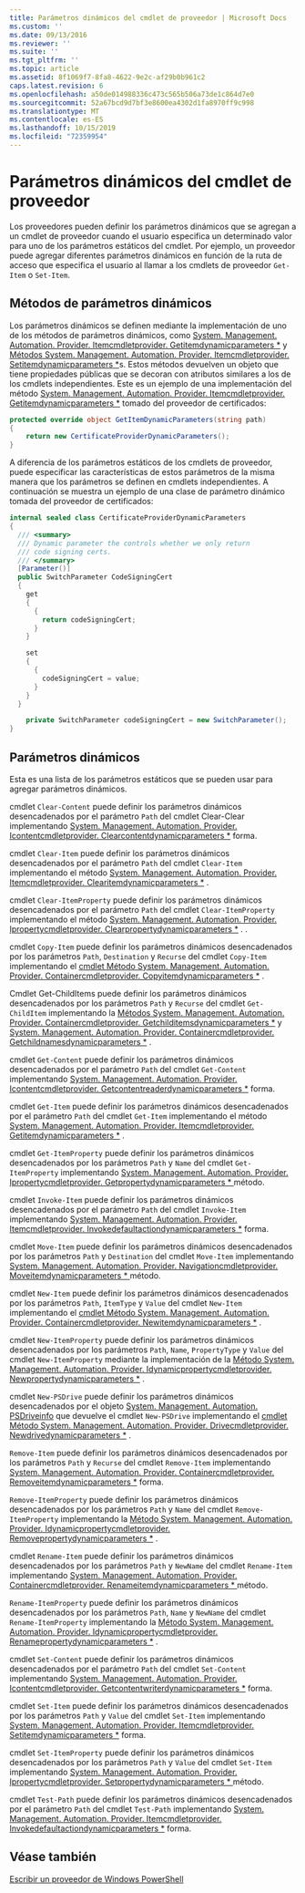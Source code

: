 ```yaml
---
title: Parámetros dinámicos del cmdlet de proveedor | Microsoft Docs
ms.custom: ''
ms.date: 09/13/2016
ms.reviewer: ''
ms.suite: ''
ms.tgt_pltfrm: ''
ms.topic: article
ms.assetid: 8f1069f7-8fa8-4622-9e2c-af29b0b961c2
caps.latest.revision: 6
ms.openlocfilehash: a50de014988336c473c565b506a73de1c864d7e0
ms.sourcegitcommit: 52a67bcd9d7bf3e8600ea4302d1fa8970ff9c998
ms.translationtype: MT
ms.contentlocale: es-ES
ms.lasthandoff: 10/15/2019
ms.locfileid: "72359954"
---
```

# <a name="provider-cmdlet-dynamic-parameters"></a>Parámetros dinámicos del cmdlet de proveedor

Los proveedores pueden definir los parámetros dinámicos que se agregan a un cmdlet de proveedor cuando el usuario especifica un determinado valor para uno de los parámetros estáticos del cmdlet. Por ejemplo, un proveedor puede agregar diferentes parámetros dinámicos en función de la ruta de acceso que especifica el usuario al llamar a los cmdlets de proveedor `Get-Item` o `Set-Item`.

## <a name="dynamic-parameter-methods"></a>Métodos de parámetros dinámicos

Los parámetros dinámicos se definen mediante la implementación de uno de los métodos de parámetros dinámicos, como [System. Management. Automation. Provider. Itemcmdletprovider. Getitemdynamicparameters *](/dotnet/api/System.Management.Automation.Provider.ItemCmdletProvider.GetItemDynamicParameters) y [ Métodos System. Management. Automation. Provider. Itemcmdletprovider. Setitemdynamicparameters *](/dotnet/api/System.Management.Automation.Provider.ItemCmdletProvider.SetItemDynamicParameters)s. Estos métodos devuelven un objeto que tiene propiedades públicas que se decoran con atributos similares a los de los cmdlets independientes. Este es un ejemplo de una implementación del método [System. Management. Automation. Provider. Itemcmdletprovider. Getitemdynamicparameters *](/dotnet/api/System.Management.Automation.Provider.ItemCmdletProvider.GetItemDynamicParameters) tomado del proveedor de certificados:

```csharp
protected override object GetItemDynamicParameters(string path)
{
    return new CertificateProviderDynamicParameters();
}
```

A diferencia de los parámetros estáticos de los cmdlets de proveedor, puede especificar las características de estos parámetros de la misma manera que los parámetros se definen en cmdlets independientes. A continuación se muestra un ejemplo de una clase de parámetro dinámico tomada del proveedor de certificados:

```csharp
internal sealed class CertificateProviderDynamicParameters
{
  /// <summary>
  /// Dynamic parameter the controls whether we only return
  /// code signing certs.
  /// </summary>
  [Parameter()]
  public SwitchParameter CodeSigningCert
  {
    get
    {
      {
        return codeSigningCert;
      }
    }

    set
    {
      {
        codeSigningCert = value;
      }
    }
  }

    private SwitchParameter codeSigningCert = new SwitchParameter();
}
```

## <a name="dynamic-parameters"></a>Parámetros dinámicos

Esta es una lista de los parámetros estáticos que se pueden usar para agregar parámetros dinámicos.

cmdlet `Clear-Content` puede definir los parámetros dinámicos desencadenados por el parámetro `Path` del cmdlet Clear-Clear implementando [System. Management. Automation. Provider. Icontentcmdletprovider. Clearcontentdynamicparameters *](/dotnet/api/System.Management.Automation.Provider.IContentCmdletProvider.ClearContentDynamicParameters) forma.

cmdlet `Clear-Item` puede definir los parámetros dinámicos desencadenados por el parámetro `Path` del cmdlet `Clear-Item` implementando el método [System. Management. Automation. Provider. Itemcmdletprovider. Clearitemdynamicparameters *](/dotnet/api/System.Management.Automation.Provider.ItemCmdletProvider.ClearItemDynamicParameters) .

cmdlet `Clear-ItemProperty` puede definir los parámetros dinámicos desencadenados por el parámetro `Path` del cmdlet `Clear-ItemProperty` implementando el método [System. Management. Automation. Provider. Ipropertycmdletprovider. Clearpropertydynamicparameters *](/dotnet/api/System.Management.Automation.Provider.IPropertyCmdletProvider.ClearPropertyDynamicParameters) . .

cmdlet `Copy-Item` puede definir los parámetros dinámicos desencadenados por los parámetros `Path`, `Destination` y `Recurse` del cmdlet `Copy-Item` implementando el [cmdlet Método System. Management. Automation. Provider. Containercmdletprovider. Copyitemdynamicparameters *](/dotnet/api/System.Management.Automation.Provider.ContainerCmdletProvider.CopyItemDynamicParameters) .

Cmdlet Get-ChildItems puede definir los parámetros dinámicos desencadenados por los parámetros `Path` y `Recurse` del cmdlet `Get-ChildItem` implementando la [ Métodos System. Management. Automation. Provider. Containercmdletprovider. Getchilditemsdynamicparameters *](/dotnet/api/System.Management.Automation.Provider.ContainerCmdletProvider.GetChildItemsDynamicParameters) y [System. Management. Automation. Provider. Containercmdletprovider. Getchildnamesdynamicparameters *](/dotnet/api/System.Management.Automation.Provider.ContainerCmdletProvider.GetChildNamesDynamicParameters) .

cmdlet `Get-Content` puede definir los parámetros dinámicos desencadenados por el parámetro `Path` del cmdlet `Get-Content` implementando [System. Management. Automation. Provider. Icontentcmdletprovider. Getcontentreaderdynamicparameters *](/dotnet/api/System.Management.Automation.Provider.IContentCmdletProvider.GetContentReaderDynamicParameters) forma.

cmdlet `Get-Item` puede definir los parámetros dinámicos desencadenados por el parámetro `Path` del cmdlet `Get-Item` implementando el método [System. Management. Automation. Provider. Itemcmdletprovider. Getitemdynamicparameters *](/dotnet/api/System.Management.Automation.Provider.ItemCmdletProvider.GetItemDynamicParameters) .

cmdlet `Get-ItemProperty` puede definir los parámetros dinámicos desencadenados por los parámetros `Path` y `Name` del cmdlet `Get-ItemProperty` implementando [System. Management. Automation. Provider. Ipropertycmdletprovider. Getpropertydynamicparameters * ](/dotnet/api/System.Management.Automation.Provider.IPropertyCmdletProvider.GetPropertyDynamicParameters)método.

cmdlet `Invoke-Item` puede definir los parámetros dinámicos desencadenados por el parámetro `Path` del cmdlet `Invoke-Item` implementando [System. Management. Automation. Provider. Itemcmdletprovider. Invokedefaultactiondynamicparameters *](/dotnet/api/System.Management.Automation.Provider.ItemCmdletProvider.InvokeDefaultActionDynamicParameters) forma.

cmdlet `Move-Item` puede definir los parámetros dinámicos desencadenados por los parámetros `Path` y `Destination` del cmdlet `Move-Item` implementando [System. Management. Automation. Provider. Navigationcmdletprovider. Moveitemdynamicparameters * ](/dotnet/api/System.Management.Automation.Provider.NavigationCmdletProvider.MoveItemDynamicParameters)método.

cmdlet `New-Item` puede definir los parámetros dinámicos desencadenados por los parámetros `Path`, `ItemType` y `Value` del cmdlet `New-Item` implementando el [cmdlet Método System. Management. Automation. Provider. Containercmdletprovider. Newitemdynamicparameters *](/dotnet/api/System.Management.Automation.Provider.ContainerCmdletProvider.NewItemDynamicParameters) .

cmdlet `New-ItemProperty` puede definir los parámetros dinámicos desencadenados por los parámetros `Path`, `Name`, `PropertyType` y `Value` del cmdlet `New-ItemProperty` mediante la implementación de la [ Método System. Management. Automation. Provider. Idynamicpropertycmdletprovider. Newpropertydynamicparameters *](/dotnet/api/System.Management.Automation.Provider.IDynamicPropertyCmdletProvider.NewPropertyDynamicParameters) .

cmdlet `New-PSDrive` puede definir los parámetros dinámicos desencadenados por el objeto [System. Management. Automation. PSDriveinfo](/dotnet/api/System.Management.Automation.PSDriveInfo) que devuelve el cmdlet `New-PSDrive` implementando el [cmdlet Método System. Management. Automation. Provider. Drivecmdletprovider. Newdrivedynamicparameters *](/dotnet/api/System.Management.Automation.Provider.DriveCmdletProvider.NewDriveDynamicParameters) .

`Remove-Item` puede definir los parámetros dinámicos desencadenados por los parámetros `Path` y `Recurse` del cmdlet `Remove-Item` implementando [System. Management. Automation. Provider. Containercmdletprovider. Removeitemdynamicparameters *](/dotnet/api/System.Management.Automation.Provider.ContainerCmdletProvider.RemoveItemDynamicParameters) forma.

`Remove-ItemProperty` puede definir los parámetros dinámicos desencadenados por los parámetros `Path` y `Name` del cmdlet `Remove-ItemProperty` implementando la [ Método System. Management. Automation. Provider. Idynamicpropertycmdletprovider. Removepropertydynamicparameters *](/dotnet/api/System.Management.Automation.Provider.IDynamicPropertyCmdletProvider.RemovePropertyDynamicParameters) .

cmdlet `Rename-Item` puede definir los parámetros dinámicos desencadenados por los parámetros `Path` y `NewName` del cmdlet `Rename-Item` implementando [System. Management. Automation. Provider. Containercmdletprovider. Renameitemdynamicparameters * ](/dotnet/api/System.Management.Automation.Provider.ContainerCmdletProvider.RenameItemDynamicParameters)método.

`Rename-ItemProperty` puede definir los parámetros dinámicos desencadenados por los parámetros `Path`, `Name` y `NewName` del cmdlet `Rename-ItemProperty` implementando la [ Método System. Management. Automation. Provider. Idynamicpropertycmdletprovider. Renamepropertydynamicparameters *](/dotnet/api/System.Management.Automation.Provider.IDynamicPropertyCmdletProvider.RenamePropertyDynamicParameters) .

cmdlet `Set-Content` puede definir los parámetros dinámicos desencadenados por el parámetro `Path` del cmdlet `Set-Content` implementando [System. Management. Automation. Provider. Icontentcmdletprovider. Getcontentwriterdynamicparameters *](/dotnet/api/System.Management.Automation.Provider.IContentCmdletProvider.GetContentWriterDynamicParameters) forma.

cmdlet `Set-Item` puede definir los parámetros dinámicos desencadenados por los parámetros `Path` y `Value` del cmdlet `Set-Item` implementando [System. Management. Automation. Provider. Itemcmdletprovider. Setitemdynamicparameters *](/dotnet/api/System.Management.Automation.Provider.ItemCmdletProvider.SetItemDynamicParameters) forma.

cmdlet `Set-ItemProperty` puede definir los parámetros dinámicos desencadenados por los parámetros `Path` y `Value` del cmdlet `Set-Item` implementando [System. Management. Automation. Provider. Ipropertycmdletprovider. Setpropertydynamicparameters * ](/dotnet/api/System.Management.Automation.Provider.IPropertyCmdletProvider.SetPropertyDynamicParameters)método.

cmdlet `Test-Path` puede definir los parámetros dinámicos desencadenados por el parámetro `Path` del cmdlet `Test-Path` implementando [System. Management. Automation. Provider. Itemcmdletprovider. Invokedefaultactiondynamicparameters *](/dotnet/api/System.Management.Automation.Provider.ItemCmdletProvider.InvokeDefaultActionDynamicParameters) forma.

## <a name="see-also"></a>Véase también

[Escribir un proveedor de Windows PowerShell](./writing-a-windows-powershell-provider.md)